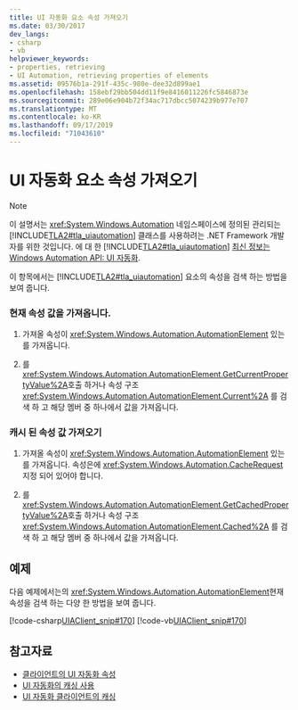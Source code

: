 ```yaml
---
title: UI 자동화 요소 속성 가져오기
ms.date: 03/30/2017
dev_langs:
- csharp
- vb
helpviewer_keywords:
- properties, retrieving
- UI Automation, retrieving properties of elements
ms.assetid: 09576b1a-291f-435c-980e-dee32d899ae1
ms.openlocfilehash: 158ebf29bb504dd11f9e8416011226fc5846873e
ms.sourcegitcommit: 289e06e904b72f34ac717dbcc5074239b977e707
ms.translationtype: MT
ms.contentlocale: ko-KR
ms.lasthandoff: 09/17/2019
ms.locfileid: "71043610"
---
```

# <a name="get-ui-automation-element-properties"></a>UI 자동화 요소 속성 가져오기
> [!NOTE]
> 이 설명서는 <xref:System.Windows.Automation> 네임스페이스에 정의된 관리되는 [!INCLUDE[TLA2#tla_uiautomation](../../../includes/tla2sharptla-uiautomation-md.md)] 클래스를 사용하려는 .NET Framework 개발자를 위한 것입니다. 에 대 한 [!INCLUDE[TLA2#tla_uiautomation](../../../includes/tla2sharptla-uiautomation-md.md)] [최신 정보는 Windows Automation API: UI 자동화](https://go.microsoft.com/fwlink/?LinkID=156746).  
  
 이 항목에서는 [!INCLUDE[TLA2#tla_uiautomation](../../../includes/tla2sharptla-uiautomation-md.md)] 요소의 속성을 검색 하는 방법을 보여 줍니다.  
  
### <a name="get-a-current-property-value"></a>현재 속성 값을 가져옵니다.  
  
1. 가져올 속성이 <xref:System.Windows.Automation.AutomationElement> 있는를 가져옵니다.  
  
2. 를 <xref:System.Windows.Automation.AutomationElement.GetCurrentPropertyValue%2A>호출 하거나 속성 구조 <xref:System.Windows.Automation.AutomationElement.Current%2A> 를 검색 하 고 해당 멤버 중 하나에서 값을 가져옵니다.  
  
### <a name="get-a-cached-property-value"></a>캐시 된 속성 값 가져오기  
  
1. 가져올 속성이 <xref:System.Windows.Automation.AutomationElement> 있는를 가져옵니다. 속성은에 <xref:System.Windows.Automation.CacheRequest>지정 되어 있어야 합니다.  
  
2. 를 <xref:System.Windows.Automation.AutomationElement.GetCachedPropertyValue%2A>호출 하거나 속성 구조 <xref:System.Windows.Automation.AutomationElement.Cached%2A> 를 검색 하 고 해당 멤버 중 하나에서 값을 가져옵니다.  
  
## <a name="example"></a>예제  
 다음 예제에서는의 <xref:System.Windows.Automation.AutomationElement>현재 속성을 검색 하는 다양 한 방법을 보여 줍니다.  
  
 [!code-csharp[UIAClient_snip#170](../../../samples/snippets/csharp/VS_Snippets_Wpf/UIAClient_snip/CSharp/ClientForm.cs#170)]
 [!code-vb[UIAClient_snip#170](../../../samples/snippets/visualbasic/VS_Snippets_Wpf/UIAClient_snip/VisualBasic/ClientForm.vb#170)]  
  
## <a name="see-also"></a>참고자료

- [클라이언트의 UI 자동화 속성](ui-automation-properties-for-clients.md)
- [UI 자동화의 캐싱 사용](use-caching-in-ui-automation.md)
- [UI 자동화 클라이언트의 캐싱](caching-in-ui-automation-clients.md)
